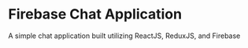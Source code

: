 # Firebase Chat Application

A simple chat application built utilizing ReactJS, ReduxJS, and Firebase


